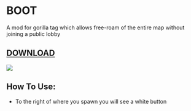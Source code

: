 # BOOT
A mod for gorilla tag which allows free-roam of the entire map without joining a public lobby

## [DOWNLOAD]()

![](https://github.com/TrueTamashii/BOOT/blob/db5a8e765f1864ad556f028cadd7cfb8c0f6d285/assets/Animated%20GIF-downsized_large%20(2).gif)

## How To Use:
- To the right of where you spawn you will see a white button 
